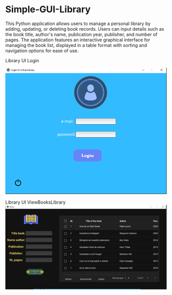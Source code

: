 # Simple-GUI-Library
This Python application allows users to manage a personal library by adding, updating, or deleting book records. Users can input details such as the book title, author's name, publication year, publisher, and number of pages. The application features an interactive graphical interface for managing the book list, displayed in a table format with sorting and navigation options for ease of use.

Library UI Login



![Library UI Login](Assets/WindowLogin.png)



Library UI ViewBooksLibrary
![Library UI ViewBooksLibrary](Assets/ViewBooks.png)


